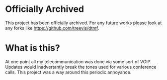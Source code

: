 # Officially Archived

This project has been officially archived. For any future works please look at any forks like https://github.com/treevis/dtmf.

# What is this?

At one point all my telecommunication was done via some sort of VOIP. Updates would inadvertantly break the tones used for
various conference calls. This project was a way around this periodic annoyance.
